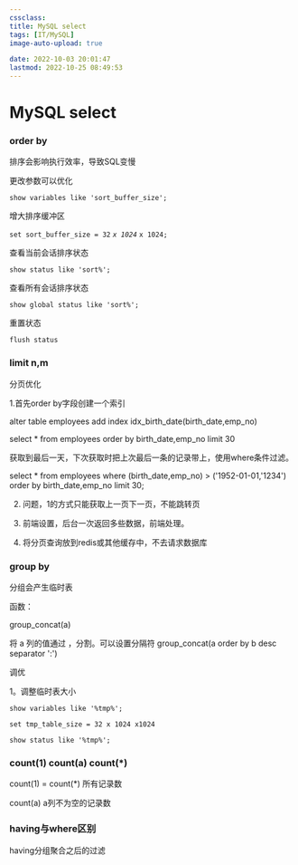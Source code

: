 ```yaml
---
cssclass:
title: MySQL select
tags: [IT/MySQL]
image-auto-upload: true

date: 2022-10-03 20:01:47
lastmod: 2022-10-25 08:49:53
---
```

# MySQL select
### order by

排序会影响执行效率，导致SQL变慢

更改参数可以优化

`show variables like 'sort_buffer_size';`

增大排序缓冲区

`set sort_buffer_size = 32` _`x 1024`_ `x 1024;`

查看当前会话排序状态

`show status like 'sort%';`

查看所有会话排序状态

`show global status like 'sort%';`

重置状态

`flush status`

### limit n,m

分页优化

1.首先order by字段创建一个索引

alter table employees add index idx_birth_date(birth_date,emp_no)

select * from employees order by birth_date,emp_no limit 30

获取到最后一天，下次获取时把上次最后一条的记录带上，使用where条件过滤。

select * from employees where (birth_date,emp_no) > ('1952-01-01,'1234') order by birth_date,emp_no limit 30;

2.  问题，1的方式只能获取上一页下一页，不能跳转页
    
3.  前端设置，后台一次返回多些数据，前端处理。
    
4.  将分页查询放到redis或其他缓存中，不去请求数据库
    

### group by

分组会产生临时表

函数：

group_concat(a)

将 a 列的值通过 ，分割。可以设置分隔符 group_concat(a order by b desc separator ':')

调优

1。调整临时表大小

`show variables like '%tmp%';`

`set tmp_table_size = 32 x 1024 x1024`

`show status like '%tmp%';`

### count(1) count(a) count(*)

count(1) = count(*) 所有记录数

count(a) a列不为空的记录数

### having与where区别

having分组聚合之后的过滤